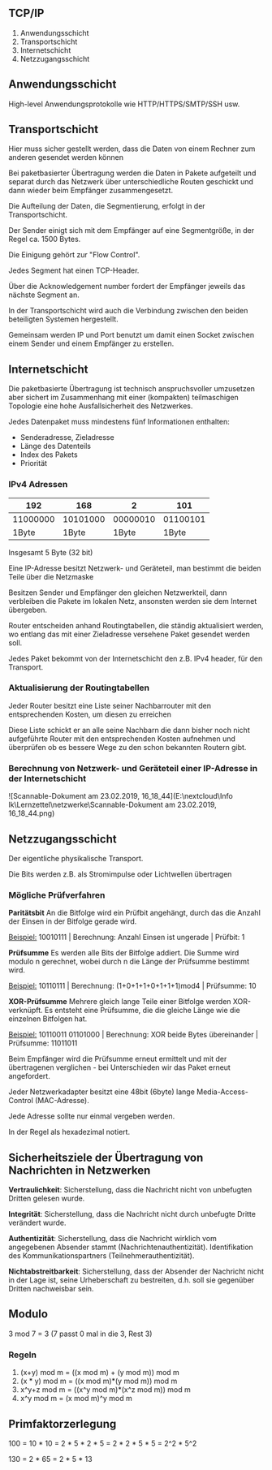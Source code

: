 ## TCP/IP

1. Anwendungsschicht
2. Transportschicht
3. Internetschicht
4. Netzzugangsschicht

## Anwendungsschicht

High-level Anwendungsprotokolle wie HTTP/HTTPS/SMTP/SSH usw.

## Transportschicht

Hier muss sicher gestellt werden, dass die Daten von einem Rechner zum anderen gesendet werden können

Bei paketbasierter Übertragung werden die Daten in Pakete aufgeteilt und separat durch das Netzwerk über unterschiedliche Routen geschickt und dann wieder beim Empfänger zusammengesetzt.

Die Aufteilung der Daten, die Segmentierung, erfolgt in der Transportschicht.

Der Sender einigt sich mit dem Empfänger auf eine Segmentgröße, in der Regel ca. 1500 Bytes.

Die Einigung gehört zur "Flow Control".

Jedes Segment hat einen TCP-Header.

Über die Acknowledgement number fordert der Empfänger jeweils das nächste Segment an.

In der Transportschicht wird auch die Verbindung zwischen den beiden beteiligten Systemen hergestellt.

Gemeinsam werden IP und Port benutzt um damit einen Socket zwischen einem Sender und einem Empfänger zu erstellen.

## Internetschicht

Die paketbasierte Übertragung ist technisch anspruchsvoller umzusetzen aber sichert im Zusammenhang mit einer (kompakten) teilmaschigen Topologie eine hohe Ausfallsicherheit des Netzwerkes.

Jedes Datenpaket muss mindestens fünf Informationen enthalten:

- Senderadresse, Zieladresse
- Länge des Datenteils
- Index des Pakets
- Priorität

### IPv4 Adressen

| 192      | 168      | 2        | 101      |
| -------- | -------- | -------- | -------- |
| 11000000 | 10101000 | 00000010 | 01100101 |
| 1Byte    | 1Byte    | 1Byte    | 1Byte    |

Insgesamt 5 Byte (32 bit)



Eine IP-Adresse besitzt Netzwerk- und Geräteteil, man bestimmt die beiden Teile über die Netzmaske

Besitzen Sender und Empfänger den gleichen Netzwerkteil, dann verbleiben die Pakete im lokalen Netz, ansonsten werden sie dem Internet übergeben.

Router entscheiden anhand Routingtabellen, die ständig aktualisiert werden, wo entlang das mit einer Zieladresse versehene Paket gesendet werden soll.

Jedes Paket bekommt von der Internetschicht den z.B. IPv4 header, für den Transport.

### Aktualisierung der Routingtabellen

Jeder Router besitzt eine Liste seiner Nachbarrouter mit den entsprechenden Kosten, um diesen zu erreichen

Diese Liste schickt er an alle seine Nachbarn die dann bisher noch nicht aufgeführte Router mit den entsprechenden Kosten aufnehmen und überprüfen ob es bessere Wege zu den schon bekannten Routern gibt.

### Berechnung von Netzwerk- und Geräteteil einer IP-Adresse in der Internetschicht

![Scannable-Dokument am 23.02.2019, 16_18_44](E:\nextcloud\Info lk\Lernzettel\netzwerke\Scannable-Dokument am 23.02.2019, 16_18_44.png)

## Netzzugangsschicht

Der eigentliche physikalische Transport.

Die Bits werden z.B. als Stromimpulse oder Lichtwellen übertragen

### Mögliche Prüfverfahren

**Paritätsbit**	An die Bitfolge wird ein Prüfbit angehängt, durch das die Anzahl der Einsen in der Bitfolge gerade wird.

<u>Beispiel:</u> 10010111 | Berechnung: Anzahl Einsen ist ungerade | Prüfbit: 1

**Prüfsumme**	Es werden alle Bits der Bitfolge addiert. Die Summe wird modulo n gerechnet, wobei durch n die Länge der Prüfsumme bestimmt wird.

<u>Beispiel:</u> 10110111 | Berechnung: (1+0+1+1+0+1+1+1)mod4 | Prüfsumme: 10

**XOR-Prüfsumme** Mehrere gleich lange Teile einer Bitfolge werden XOR-verknüpft. Es entsteht eine Prüfsumme, die die gleiche Länge wie die einzelnen Bitfolgen hat.

<u>Beispiel:</u> 10110011 01101000 | Berechnung: XOR beide Bytes übereinander | Prüfsumme: 11011011

Beim Empfänger wird die Prüfsumme erneut ermittelt und mit der übertragenen verglichen - bei Unterschieden wir das Paket erneut angefordert.

Jeder Netzwerkadapter besitzt eine 48bit (6byte) lange Media-Access-Control (MAC-Adresse).

Jede Adresse sollte nur einmal vergeben werden.

In der Regel als hexadezimal notiert.

## Sicherheitsziele der Übertragung von Nachrichten in Netzwerken

**Vertraulichkeit**: Sicherstellung, dass die Nachricht nicht von unbefugten Dritten gelesen wurde.

**Integrität**: Sicherstellung, dass die Nachricht nicht durch unbefugte Dritte verändert wurde.

**Authentizität**: Sicherstellung, dass die Nachricht wirklich vom angegebenen Absender stammt (Nachrichtenauthentizität). Identifikation des Kommunikationspartners (Teilnehmerauthentizität).

**Nichtabstreitbarkeit**: Sicherstellung, dass der Absender der Nachricht nicht in der Lage ist, seine Urheberschaft zu bestreiten, d.h. soll sie gegenüber Dritten nachweisbar sein.

## Modulo

3 mod 7 = 3 (7 passt 0 mal in die 3, Rest 3)

### Regeln

1. (x+y) mod m = ((x mod m) + (y mod m)) mod m
2. (x * y) mod m = ((x mod m)*(y mod m)) mod m
3. x^y+z mod m = ((x^y mod m)*(x^z mod m)) mod m
4. x^y mod m = (x mod m)^y mod m

## Primfaktorzerlegung

100 = 10 * 10 = 2 * 5 * 2 * 5 = 2 * 2 * 5 * 5 = 2^2 * 5^2

130 = 2 * 65 = 2 * 5 * 13